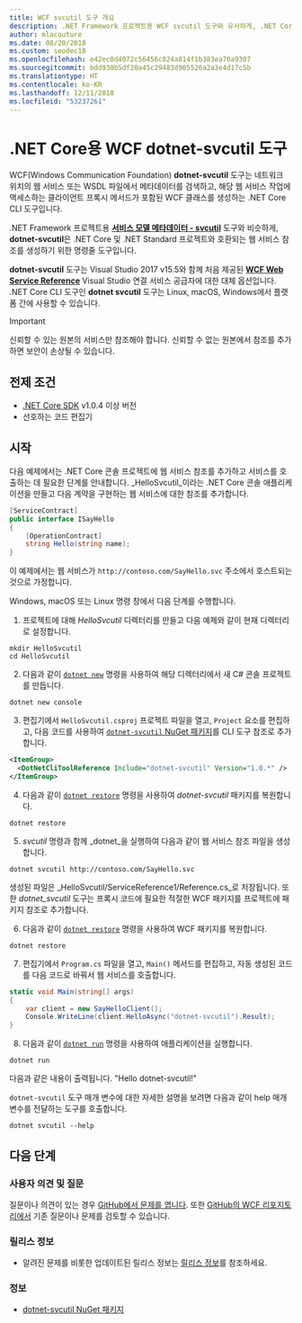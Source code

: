 ```yaml
---
title: WCF svcutil 도구 개요
description: .NET Framework 프로젝트용 WCF svcutil 도구와 유사하게, .NET Core 및 ASP.NET Core 프로젝트 기능을 추가하는 Microsoft WCF dotnet-svcutil 도구에 대한 개요입니다.
author: mlacouture
ms.date: 08/20/2018
ms.custom: seodec18
ms.openlocfilehash: e42ec0d4072c56456c824a814f1b383ea70a9307
ms.sourcegitcommit: bdd930b5df20a45c29483d905526a2a3e4d17c5b
ms.translationtype: HT
ms.contentlocale: ko-KR
ms.lasthandoff: 12/11/2018
ms.locfileid: "53237261"
---
```

# <a name="wcf-dotnet-svcutil-tool-for-net-core"></a>.NET Core용 WCF dotnet-svcutil 도구

WCF(Windows Communication Foundation) **dotnet-svcutil** 도구는 네트워크 위치의 웹 서비스 또는 WSDL 파일에서 메타데이터를 검색하고, 해당 웹 서비스 작업에 액세스하는 클라이언트 프록시 메서드가 포함된 WCF 클래스를 생성하는 .NET Core CLI 도구입니다.

.NET Framework 프로젝트용 [**서비스 모델 메타데이터 - svcutil**](../../framework/wcf/servicemodel-metadata-utility-tool-svcutil-exe.md) 도구와 비슷하게, **dotnet-svcutil**은 .NET Core 및 .NET Standard 프로젝트와 호환되는 웹 서비스 참조를 생성하기 위한 명령줄 도구입니다.

**dotnet-svcutil** 도구는 Visual Studio 2017 v15.5와 함께 처음 제공된 [**WCF Web Service Reference**](wcf-web-service-reference-guide.md) Visual Studio 연결 서비스 공급자에 대한 대체 옵션입니다. .NET Core CLI 도구인 **dotnet svcutil** 도구는 Linux, macOS, Windows에서 플랫폼 간에 사용할 수 있습니다.

> [!IMPORTANT]
> 신뢰할 수 있는 원본의 서비스만 참조해야 합니다. 신뢰할 수 없는 원본에서 참조를 추가하면 보안이 손상될 수 있습니다.

## <a name="prerequisites"></a>전제 조건

* [.NET Core SDK](https://dotnet.microsoft.com/download) v1.0.4 이상 버전
* 선호하는 코드 편집기

## <a name="getting-started"></a>시작

다음 예제에서는 .NET Core 콘솔 프로젝트에 웹 서비스 참조를 추가하고 서비스를 호출하는 데 필요한 단계를 안내합니다. _HelloSvcutil_이라는 .NET Core 콘솔 애플리케이션을 만들고 다음 계약을 구현하는 웹 서비스에 대한 참조를 추가합니다.

```csharp
[ServiceContract]
public interface ISayHello
{
    [OperationContract]
    string Hello(string name);
}
```

이 예제에서는 웹 서비스가 `http://contoso.com/SayHello.svc` 주소에서 호스트되는 것으로 가정합니다.

Windows, macOS 또는 Linux 명령 창에서 다음 단계를 수행합니다.

1. 프로젝트에 대해 _HelloSvcutil_ 디렉터리를 만들고 다음 예제와 같이 현재 디렉터리로 설정합니다.

```console
mkdir HelloSvcutil
cd HelloSvcutil
```

2. 다음과 같이 [`dotnet new`](../tools/dotnet-new.md) 명령을 사용하여 해당 디렉터리에서 새 C# 콘솔 프로젝트를 만듭니다.

```console
dotnet new console
```

3. 편집기에서 `HelloSvcutil.csproj` 프로젝트 파일을 열고, `Project` 요소를 편집하고, 다음 코드를 사용하여 [`dotnet-svcutil` NuGet 패키지](https://nuget.org/packages/dotnet-svcutil)를 CLI 도구 참조로 추가합니다.

```xml
<ItemGroup>
  <DotNetCliToolReference Include="dotnet-svcutil" Version="1.0.*" />
</ItemGroup>
```

4. 다음과 같이 [`dotnet restore`](../tools/dotnet-restore.md) 명령을 사용하여 _dotnet-svcutil_ 패키지를 복원합니다.

```console
dotnet restore
```

5. _svcutil_ 명령과 함께 _dotnet_을 실행하여 다음과 같이 웹 서비스 참조 파일을 생성합니다.

```console
dotnet svcutil http://contoso.com/SayHello.svc
```
생성된 파일은 _HelloSvcutil/ServiceReference1/Reference.cs_로 저장됩니다. 또한 _dotnet_svcutil_ 도구는 프록시 코드에 필요한 적절한 WCF 패키지를 프로젝트에 패키지 참조로 추가합니다.

6. 다음과 같이 [`dotnet restore`](../tools/dotnet-restore.md) 명령을 사용하여 WCF 패키지를 복원합니다.

```console
dotnet restore
```

7. 편집기에서 `Program.cs` 파일을 열고, `Main()` 메서드를 편집하고, 자동 생성된 코드를 다음 코드로 바꿔서 웹 서비스를 호출합니다.

```csharp
static void Main(string[] args)
{
    var client = new SayHelloClient();
    Console.WriteLine(client.HelloAsync("dotnet-svcutil").Result);
}
```

8. 다음과 같이 [`dotnet run`](../tools/dotnet-run.md) 명령을 사용하여 애플리케이션을 실행합니다.

```console
dotnet run
```
다음과 같은 내용이 출력됩니다. "Hello dotnet-svcutil!"

`dotnet-svcutil` 도구 매개 변수에 대한 자세한 설명을 보려면 다음과 같이 help 매개 변수를 전달하는 도구를 호출합니다.

```console
dotnet svcutil --help
```

## <a name="next-steps"></a>다음 단계

### <a name="feedback--questions"></a>사용자 의견 및 질문

질문이나 의견이 있는 경우 [GitHub에서 문제를 엽니다](https://github.com/dotnet/wcf/issues/new). 또한 [GitHub의 WCF 리포지토리에서](https://github.com/dotnet/wcf/issues?utf8=%E2%9C%93&q=is:issue%20label:tooling) 기존 질문이나 문제를 검토할 수 있습니다.

### <a name="release-notes"></a>릴리스 정보

* 알려진 문제를 비롯한 업데이트된 릴리스 정보는 [릴리스 정보](https://github.com/dotnet/wcf/blob/master/release-notes/dotnet-svcutil-notes.md)를 참조하세요.

### <a name="information"></a>정보

* [dotnet-svcutil NuGet 패키지](https://nuget.org/packages/dotnet-svcutil)
